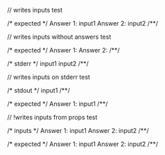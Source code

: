 // writes inputs
test

/* expected */
Answer 1: input1
Answer 2: input2
/**/

// writes inputs without answers
test

/* expected */
Answer 1: Answer 2:
/**/

/* stderr */
input1
input2
/**/

// writes inputs on stderr
test

/* stdout */
input1
/**/

/* expected */
Answer 1: input1
/**/

// !writes inputs from props
test

/* inputs */
Answer 1: input1
Answer 2: input2
/**/

/* expected */
Answer 1: input1
Answer 2: input2
/**/